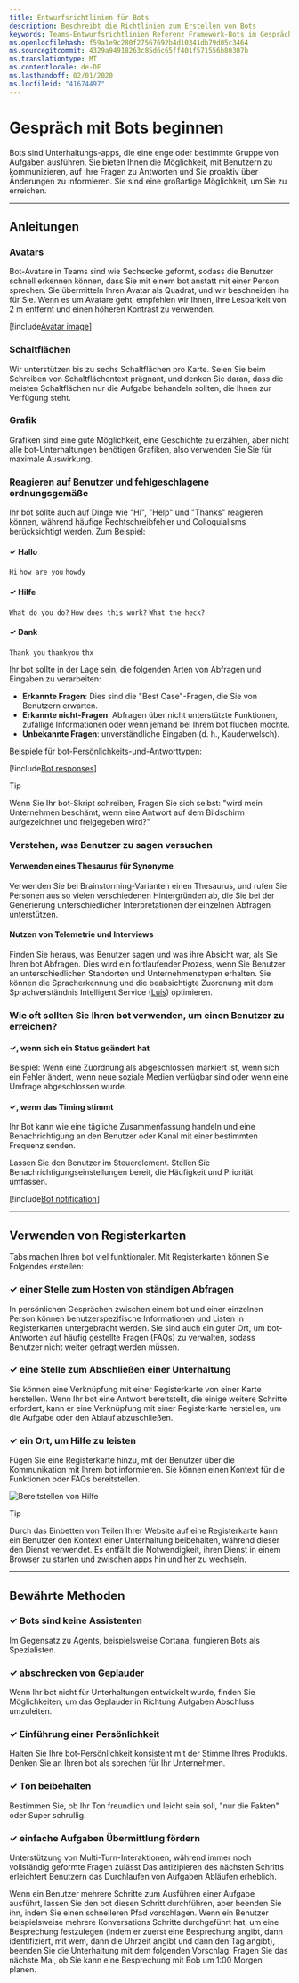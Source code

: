 ```yaml
---
title: Entwurfsrichtlinien für Bots
description: Beschreibt die Richtlinien zum Erstellen von Bots
keywords: Teams-Entwurfsrichtlinien Referenz Framework-Bots im Gespräch
ms.openlocfilehash: f59a1e9c280f27567692b4d10341db79d05c3464
ms.sourcegitcommit: 4329a94918263c85d6c65ff401f571556b80307b
ms.translationtype: MT
ms.contentlocale: de-DE
ms.lasthandoff: 02/01/2020
ms.locfileid: "41674497"
---
```

# <a name="start-talking-with-bots"></a>Gespräch mit Bots beginnen

Bots sind Unterhaltungs-apps, die eine enge oder bestimmte Gruppe von Aufgaben ausführen. Sie bieten Ihnen die Möglichkeit, mit Benutzern zu kommunizieren, auf Ihre Fragen zu Antworten und Sie proaktiv über Änderungen zu informieren. Sie sind eine großartige Möglichkeit, um Sie zu erreichen.

---

## <a name="guidelines"></a>Anleitungen

### <a name="avatars"></a>Avatars

Bot-Avatare in Teams sind wie Sechsecke geformt, sodass die Benutzer schnell erkennen können, dass Sie mit einem bot anstatt mit einer Person sprechen. Sie übermitteln Ihren Avatar als Quadrat, und wir beschneiden ihn für Sie. Wenn es um Avatare geht, empfehlen wir Ihnen, ihre Lesbarkeit von 2 m entfernt und einen höheren Kontrast zu verwenden.

[!include[Avatar image](~/includes/design/bot-avatar-image.html)]

### <a name="buttons"></a>Schaltflächen

Wir unterstützen bis zu sechs Schaltflächen pro Karte. Seien Sie beim Schreiben von Schaltflächentext prägnant, und denken Sie daran, dass die meisten Schaltflächen nur die Aufgabe behandeln sollten, die Ihnen zur Verfügung steht.

### <a name="graphics"></a>Grafik

Grafiken sind eine gute Möglichkeit, eine Geschichte zu erzählen, aber nicht alle bot-Unterhaltungen benötigen Grafiken, also verwenden Sie Sie für maximale Auswirkung.

### <a name="responding-to-users-and-failing-gracefully"></a>Reagieren auf Benutzer und fehlgeschlagene ordnungsgemäße

Ihr bot sollte auch auf Dinge wie "Hi", "Help" und "Thanks" reagieren können, während häufige Rechtschreibfehler und Colloquialisms berücksichtigt werden. Zum Beispiel:

#### <a name="x2713-hello"></a>&#x2713; Hallo

`Hi` `how are you` `howdy`

#### <a name="x2713-help"></a>&#x2713; Hilfe

`What do you do?` `How does this work?` `What the heck?`

#### <a name="x2713-thanks"></a>&#x2713; Dank

`Thank you` `thankyou` `thx`

Ihr bot sollte in der Lage sein, die folgenden Arten von Abfragen und Eingaben zu verarbeiten:

* **Erkannte Fragen**: Dies sind die "Best Case"-Fragen, die Sie von Benutzern erwarten.
* **Erkannte nicht-Fragen**: Abfragen über nicht unterstützte Funktionen, zufällige Informationen oder wenn jemand bei Ihrem bot fluchen möchte.
* **Unbekannte Fragen**: unverständliche Eingaben (d. h., Kauderwelsch).

Beispiele für bot-Persönlichkeits-und-Antworttypen:

[!include[Bot responses](~/includes/design/bot-responses-table.html)]

> [!TIP]
> Wenn Sie Ihr bot-Skript schreiben, Fragen Sie sich selbst: "wird mein Unternehmen beschämt, wenn eine Antwort auf dem Bildschirm aufgezeichnet und freigegeben wird?"

### <a name="understanding-what-users-are-trying-to-say"></a>Verstehen, was Benutzer zu sagen versuchen

#### <a name="use-a-thesaurus-for-synonyms"></a>Verwenden eines Thesaurus für Synonyme

Verwenden Sie bei Brainstorming-Varianten einen Thesaurus, und rufen Sie Personen aus so vielen verschiedenen Hintergründen ab, die Sie bei der Generierung unterschiedlicher Interpretationen der einzelnen Abfragen unterstützen.

#### <a name="make-use-of-telemetry-and-interviews"></a>Nutzen von Telemetrie und Interviews

Finden Sie heraus, was Benutzer sagen und was ihre Absicht war, als Sie Ihren bot Abfragen. Dies wird ein fortlaufender Prozess, wenn Sie Benutzer an unterschiedlichen Standorten und Unternehmenstypen erhalten. Sie können die Spracherkennung und die beabsichtigte Zuordnung mit dem Sprachverständnis Intelligent Service ([Luis](/azure/cognitive-services/luis/what-is-luis)) optimieren.

### <a name="how-often-should-you-use-your-bot-to-reach-out-to-a-user"></a>Wie oft sollten Sie Ihren bot verwenden, um einen Benutzer zu erreichen?

#### <a name="x2713-when-a-state-has-changed"></a>&#x2713;, wenn sich ein Status geändert hat

Beispiel: Wenn eine Zuordnung als abgeschlossen markiert ist, wenn sich ein Fehler ändert, wenn neue soziale Medien verfügbar sind oder wenn eine Umfrage abgeschlossen wurde.

#### <a name="x2713-when-the-timing-is-right"></a>&#x2713;, wenn das Timing stimmt

Ihr Bot kann wie eine tägliche Zusammenfassung handeln und eine Benachrichtigung an den Benutzer oder Kanal mit einer bestimmten Frequenz senden.

Lassen Sie den Benutzer im Steuerelement. Stellen Sie Benachrichtigungseinstellungen bereit, die Häufigkeit und Priorität umfassen.

[!include[Bot notification](~/includes/design/bot-notification-image.html)]

---

## <a name="using-tabs"></a>Verwenden von Registerkarten

Tabs machen Ihren bot viel funktionaler. Mit Registerkarten können Sie Folgendes erstellen:

### <a name="x2713-a-place-to-host-standing-queries"></a>&#x2713; einer Stelle zum Hosten von ständigen Abfragen

In persönlichen Gesprächen zwischen einem bot und einer einzelnen Person können benutzerspezifische Informationen und Listen in Registerkarten untergebracht werden. Sie sind auch ein guter Ort, um bot-Antworten auf häufig gestellte Fragen (FAQs) zu verwalten, sodass Benutzer nicht weiter gefragt werden müssen.

### <a name="x2713-a-place-to-finish-a-conversation"></a>&#x2713; eine Stelle zum Abschließen einer Unterhaltung

Sie können eine Verknüpfung mit einer Registerkarte von einer Karte herstellen. Wenn Ihr bot eine Antwort bereitstellt, die einige weitere Schritte erfordert, kann er eine Verknüpfung mit einer Registerkarte herstellen, um die Aufgabe oder den Ablauf abzuschließen.

### <a name="x2713-a-place-to-provide-some-help"></a>&#x2713; ein Ort, um Hilfe zu leisten

Fügen Sie eine Registerkarte hinzu, mit der Benutzer über die Kommunikation mit Ihrem bot informieren. Sie können einen Kontext für die Funktionen oder FAQs bereitstellen.

![Bereitstellen von Hilfe](~/assets/images/framework/framework_bots_tbot-help.png)

> [!TIP]
> Durch das Einbetten von Teilen Ihrer Website auf eine Registerkarte kann ein Benutzer den Kontext einer Unterhaltung beibehalten, während dieser den Dienst verwendet. Es entfällt die Notwendigkeit, ihren Dienst in einem Browser zu starten und zwischen apps hin und her zu wechseln.

---

## <a name="best-practices"></a>Bewährte Methoden

### <a name="x2713-bots-arent-assistants"></a>&#x2713; Bots sind keine Assistenten

Im Gegensatz zu Agents, beispielsweise Cortana, fungieren Bots als Spezialisten.

### <a name="x2713-discourage-chitchat"></a>&#x2713; abschrecken von Geplauder

Wenn Ihr bot nicht für Unterhaltungen entwickelt wurde, finden Sie Möglichkeiten, um das Geplauder in Richtung Aufgaben Abschluss umzuleiten.

### <a name="x2713-introduce-some-personality"></a>&#x2713; Einführung einer Persönlichkeit

Halten Sie Ihre bot-Persönlichkeit konsistent mit der Stimme Ihres Produkts. Denken Sie an Ihren bot als sprechen für Ihr Unternehmen.

### <a name="x2713-maintain-tone"></a>&#x2713; Ton beibehalten

Bestimmen Sie, ob Ihr Ton freundlich und leicht sein soll, "nur die Fakten" oder Super schrullig.

### <a name="x2713-encourage-easy-task-flow"></a>&#x2713; einfache Aufgaben Übermittlung fördern

Unterstützung von Multi-Turn-Interaktionen, während immer noch vollständig geformte Fragen zulässt Das antizipieren des nächsten Schritts erleichtert Benutzern das Durchlaufen von Aufgaben Abläufen erheblich.

Wenn ein Benutzer mehrere Schritte zum Ausführen einer Aufgabe ausführt, lassen Sie den bot diesen Schritt durchführen, aber beenden Sie ihn, indem Sie einen schnelleren Pfad vorschlagen. Wenn ein Benutzer beispielsweise mehrere Konversations Schritte durchgeführt hat, um eine Besprechung festzulegen (indem er zuerst eine Besprechung angibt, dann identifiziert, mit wem, dann die Uhrzeit angibt und dann den Tag angibt), beenden Sie die Unterhaltung mit dem folgenden Vorschlag: Fragen Sie das nächste Mal, ob Sie kann eine Besprechung mit Bob um 1:00 Morgen planen.